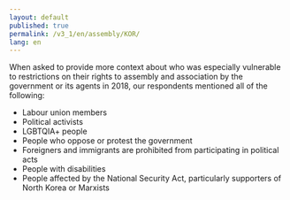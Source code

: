 ```yaml
---
layout: default
published: true
permalink: /v3_1/en/assembly/KOR/
lang: en
---
```


When asked to provide more context about who was especially vulnerable to restrictions on their rights to assembly and association by the government or its agents in 2018, our respondents mentioned all of the following:
-	Labour union members
-	Political activists
-	LGBTQIA+ people
-	People who oppose or protest the government
-	Foreigners and immigrants are prohibited from participating in political acts 
-	People with disabilities 
-	People affected by the National Security Act, particularly supporters of North Korea or Marxists

